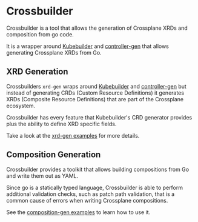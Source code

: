 # Crossbuilder

Crossbuilder is a tool that allows the generation of Crossplane XRDs and 
composition from go code.

It is a wrapper around [Kubebuilder](https://github.com/kubernetes-sigs/kubebuilder)
and [controller-gen](https://github.com/kubernetes-sigs/controller-tools) that
allows generating Crossplane XRDs from Go.

## XRD Generation

Crossbuilders `xrd-gen` wraps around [Kubebuilder](https://github.com/kubernetes-sigs/kubebuilder)
and [controller-gen](https://github.com/kubernetes-sigs/controller-tools) but
instead of generating CRDs (Custom Resource Definitions) it generates XRDs
(Composite Resource Definitions) that are part of the Crossplane ecosystem.

Crossbuilder has every feature that Kubebuilder's CRD generator provides plus
the ability to define XRD specific fields.

Take a look at the [xrd-gen examples](./examples/xrd-gen/apis/generate.go) for
more details.

## Composition Generation

Crossbuilder provides a toolkit that allows building compositions from Go and
write them out as YAML.

Since go is a statically typed language, Crossbuilder is able to perform
additional validation checks, such as patch path validation, that is a common
cause of errors when writing Crossplane compositions.

See the [composition-gen examples](./examples/composition-gen/cmd/generate/generate.go)
to learn how to use it.
